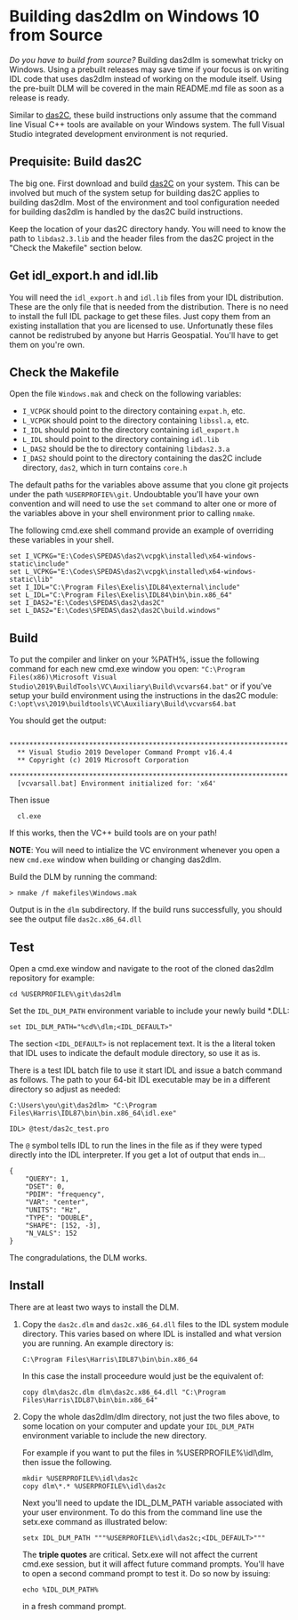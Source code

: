 # Building das2dlm on Windows 10 from Source

*Do you have to build from source?* Building das2dlm is somewhat tricky on
Windows.  Using a prebuilt releases may save time if your focus is on writing
IDL code that uses das2dlm instead of working on the module itself.  Using
the pre-built DLM will be covered in the main README.md file as soon as a
release is ready.

Similar to [das2C](https://github.com/das-developers/das2C), these build
instructions only assume that the command line Visual C++ tools are available
on your Windows system.  The full Visual Studio integrated development
environment is not requried.

## Prequisite: Build das2C

The big one.  First download and build
[das2C](https://github.com/das-developers/das2C) on your system.  This can be
involved but much of the system setup for building das2C applies to building
das2dlm.  Most of the environment and tool configuration needed for building
das2dlm is handled by the das2C build instructions.

Keep the location of your das2C directory handy.  You will need to know
the path to `libdas2.3.lib` and the header files from the das2C project in
the "Check the Makefile" section below.

## Get idl_export.h and idl.lib

You will need the `idl_export.h` and `idl.lib` files from your IDL distribution.
These are the only file that is needed from the distribution.  There is no need
to install the full IDL package to get these files.  Just copy them from an
existing installation that you are licensed to use.  Unfortunatly these files
cannot be redistrubed by anyone but Harris Geospatial. You'll have to get them
on you're own.

## Check the Makefile

Open the file `Windows.mak` and check on the following variables:

  * `I_VCPGK` should point to the directory containing `expat.h`, etc.
  * `L_VCPGK` should point to the directory containing `libssl.a`, etc.
  * `I_IDL` should point to the directory containing `idl_export.h`
  * `L_IDL` should point to the directory containing `idl.lib`
  * `L_DAS2` should be the to directory containing `libdas2.3.a`
  * `I_DAS2` should point to the directory containing the das2C include 
    directory, `das2`, which in turn contains `core.h`

The default paths for the variables above assume that you clone git projects
under the path `%USERPROFIE%\git`. Undoubtable you'll have your own convention
and will need to use the `set` command to alter one or more of the variables
above in your shell environment prior to calling `nmake`.

The following cmd.exe shell command provide an example of overriding these
variables in your shell.
```batchfile
set I_VCPKG="E:\Codes\SPEDAS\das2\vcpgk\installed\x64-windows-static\include"
set L_VCPKG="E:\Codes\SPEDAS\das2\vcpgk\installed\x64-windows-static\lib"
set I_IDL="C:\Program Files\Exelis\IDL84\external\include"
set L_IDL="C:\Program Files\Exelis\IDL84\bin\bin.x86_64"
set I_DAS2="E:\Codes\SPEDAS\das2\das2C"
set L_DAS2="E:\Codes\SPEDAS\das2\das2C\build.windows"
```

## Build

To put the compiler and linker on your %PATH%, issue the following command
for each new cmd.exe window you open:
  `"C:\Program Files(x86)\Microsoft Visual Studio\2019\BuildTools\VC\Auxiliary\Build\vcvars64.bat"`
or if you've setup your build environment using the instructions in the 
das2C module:
  `C:\opt\vs\2019\buildtools\VC\Auxiliary\Build\vcvars64.bat`

You should get the output:
```
  **********************************************************************
  ** Visual Studio 2019 Developer Command Prompt v16.4.4
  ** Copyright (c) 2019 Microsoft Corporation
  **********************************************************************
  [vcvarsall.bat] Environment initialized for: 'x64'
```
Then issue
```batchfile
  cl.exe
```
If this works, then the VC++ build tools are on your path!  

**NOTE**: You will need to intialize the VC environment whenever you open
a new `cmd.exe` window when building or changing das2dlm.

Build the DLM by running the command:
```batchfile
> nmake /f makefiles\Windows.mak
```
Output is in the `dlm` subdirectory.  If the build runs successfully, you
should see the output file `das2c.x86_64.dll`

## Test

Open a cmd.exe window and navigate to the root of the cloned das2dlm repository
for example:

```batchfile
cd %USERPROFILE%\git\das2dlm
```

Set the `IDL_DLM_PATH` environment variable to include your newly build *.DLL:

```batchfile
set IDL_DLM_PATH="%cd%\dlm;<IDL_DEFAULT>"
```
The section `<IDL_DEFAULT>` is not replacement text.  It is the a literal token that
IDL uses to indicate the default module directory, so use it as is.

There is a test IDL batch file to use it start IDL and issue a batch command
as follows.  The path to your 64-bit IDL executable may be in a different 
directory so adjust as needed:

```batchfile
C:\Users\you\git\das2dlm> "C:\Program Files\Harris\IDL87\bin\bin.x86_64\idl.exe"

IDL> @test/das2c_test.pro
```

The `@` symbol tells IDL to run the lines in the file as if they were typed
directly into the IDL interpreter.  If you get a lot of output that ends in...
```
{
    "QUERY": 1,
    "DSET": 0,
    "PDIM": "frequency",
    "VAR": "center",
    "UNITS": "Hz",
    "TYPE": "DOUBLE",
    "SHAPE": [152, -3],
    "N_VALS": 152
}
```

The congradulations, the DLM works.

## Install

There are at least two ways to install the DLM.

 1. Copy the `das2c.dlm` and `das2c.x86_64.dll` files to the IDL system
    module directory.  This varies based on where IDL is installed and what
    version you are running.  An example directory is:
    
    `C:\Program Files\Harris\IDL87\bin\bin.x86_64`
    
    In this case the install proceedure would just be the equivalent of:
    
    `copy dlm\das2c.dlm dlm\das2c.x86_64.dll "C:\Program Files\Harris\IDL87\bin\bin.x86_64"`
    

 2. Copy the whole das2dlm/dlm directory, not just the two files above,
    to some location on your computer and update your `IDL_DLM_PATH`
    environment variable to include the new directory.
    
    For example if you want to put the files in %USERPROFILE%\idl\dlm, then
    issue the following.
    
    ```batchfile
    mkdir %USERPROFILE%\idl\das2c
    copy dlm\*.* %USERPROFILE%\idl\das2c
    ```

    Next you'll need to update the IDL_DLM_PATH variable associated with your
    user environment.  To do this from the command line use the setx.exe
    command as illustrated below:
    
    ```batchfile
    setx IDL_DLM_PATH """%USERPROFILE%\idl\das2c;<IDL_DEFAULT>"""
    ```
    The **triple quotes** are critical.  Setx.exe will not affect the current
    cmd.exe session, but it will affect future command prompts.  You'll have
    to open a second command prompt to test it.  Do so now by issuing:
    
    ```batchfile
    echo %IDL_DLM_PATH%
    ```
    in a fresh command prompt.
    


















